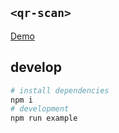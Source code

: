 ## `<qr-scan>`

[Demo](https://mantou132.github.io/qr-scan/build/hello/)

## develop

```bash
# install dependencies
npm i
# development
npm run example
```
